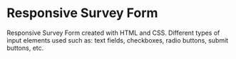 # Responsive Survey Form
 
 
Responsive Survey Form created with HTML and CSS. Different types of input elements used such as: text fields, checkboxes, radio buttons, submit buttons, etc.

